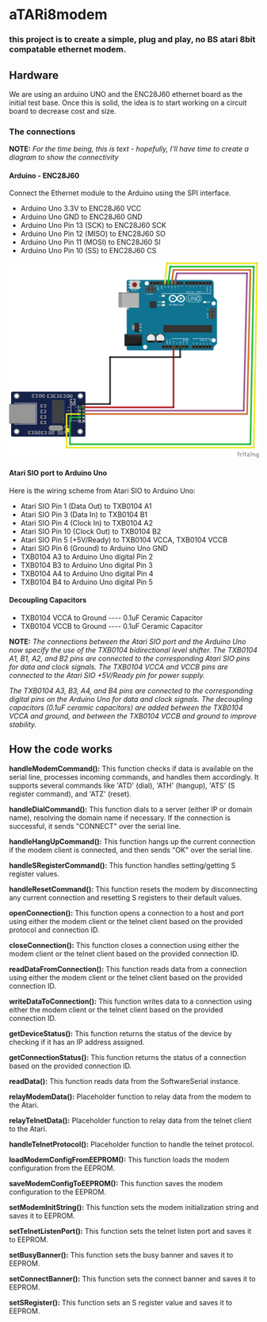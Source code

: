 # aTARi8modem
### this project is to create a simple, plug and play, no BS atari 8bit compatable ethernet modem.

## Hardware
We are using an arduino UNO and the ENC28J60 ethernet board as the initial test base.  Once this is solid, the idea is to start working on a circuit board to decrease cost and size.

### The connections
**NOTE:** *For the time being, this is text - hopefully, I'll have time to create a diagram to show the connectivity*

#### Arduino - ENC28J60
Connect the Ethernet module to the Arduino using the SPI interface.

* Arduino Uno 3.3V to ENC28J60 VCC
* Arduino Uno GND to ENC28J60 GND
* Arduino Uno Pin 13 (SCK) to ENC28J60 SCK
* Arduino Uno Pin 12 (MISO) to ENC28J60 SO
* Arduino Uno Pin 11 (MOSI) to ENC28J60 SI
* Arduino Uno Pin 10 (SS) to ENC28J60 CS

![Arduino_to_ENC28J60](images/Arduino_to_ENC28J60.png)

#### Atari SIO port to Arduino Uno
Here is the wiring scheme from Atari SIO to Arduino Uno:

* Atari SIO Pin 1 (Data Out) to TXB0104 A1
* Atari SIO Pin 3 (Data In) to TXB0104 B1
* Atari SIO Pin 4 (Clock In) to TXB0104 A2
* Atari SIO Pin 10 (Clock Out) to TXB0104 B2
* Atari SIO Pin 5 (+5V/Ready) to TXB0104 VCCA, TXB0104 VCCB
* Atari SIO Pin 6 (Ground) to Arduino Uno GND
* TXB0104 A3 to Arduino Uno digital Pin 2
* TXB0104 B3 to Arduino Uno digital Pin 3
* TXB0104 A4 to Arduino Uno digital Pin 4
* TXB0104 B4 to Arduino Uno digital Pin 5

#### Decoupling Capacitors
* TXB0104 VCCA to Ground ---- 0.1uF Ceramic Capacitor
* TXB0104 VCCB to Ground ---- 0.1uF Ceramic Capacitor

**NOTE:** *The connections between the Atari SIO port and the Arduino Uno now specify the use of the TXB0104 bidirectional level shifter. The TXB0104 A1, B1, A2, and B2 pins are connected to the corresponding Atari SIO pins for data and clock signals. The TXB0104 VCCA and VCCB pins are connected to the Atari SIO +5V/Ready pin for power supply.*

*The TXB0104 A3, B3, A4, and B4 pins are connected to the corresponding digital pins on the Arduino Uno for data and clock signals. The decoupling capacitors (0.1uF ceramic capacitors) are added between the TXB0104 VCCA and ground, and between the TXB0104 VCCB and ground to improve stability.*

## How the code works

**handleModemCommand():** This function checks if data is available on the serial line, processes incoming commands, and handles them accordingly. It supports several commands like 'ATD' (dial), 'ATH' (hangup), 'ATS' (S register command), and 'ATZ' (reset).

**handleDialCommand():** This function dials to a server (either IP or domain name), resolving the domain name if necessary. If the connection is successful, it sends "CONNECT" over the serial line.

**handleHangUpCommand():** This function hangs up the current connection if the modem client is connected, and then sends "OK" over the serial line.

**handleSRegisterCommand():** This function handles setting/getting S register values.

**handleResetCommand():** This function resets the modem by disconnecting any current connection and resetting S registers to their default values.

**openConnection():** This function opens a connection to a host and port using either the modem client or the telnet client based on the provided protocol and connection ID.

**closeConnection():** This function closes a connection using either the modem client or the telnet client based on the provided connection ID.

**readDataFromConnection():** This function reads data from a connection using either the modem client or the telnet client based on the provided connection ID.

**writeDataToConnection():** This function writes data to a connection using either the modem client or the telnet client based on the provided connection ID.

**getDeviceStatus():** This function returns the status of the device by checking if it has an IP address assigned.

**getConnectionStatus():** This function returns the status of a connection based on the provided connection ID.

**readData():** This function reads data from the SoftwareSerial instance.

**relayModemData():** Placeholder function to relay data from the modem to the Atari.

**relayTelnetData():** Placeholder function to relay data from the telnet client to the Atari.

**handleTelnetProtocol():** Placeholder function to handle the telnet protocol.

**loadModemConfigFromEEPROM():** This function loads the modem configuration from the EEPROM.

**saveModemConfigToEEPROM():** This function saves the modem configuration to the EEPROM.

**setModemInitString():** This function sets the modem initialization string and saves it to EEPROM.

**setTelnetListenPort():** This function sets the telnet listen port and saves it to EEPROM.

**setBusyBanner():** This function sets the busy banner and saves it to EEPROM.

**setConnectBanner():** This function sets the connect banner and saves it to EEPROM.

**setSRegister():** This function sets an S register value and saves it to EEPROM.

